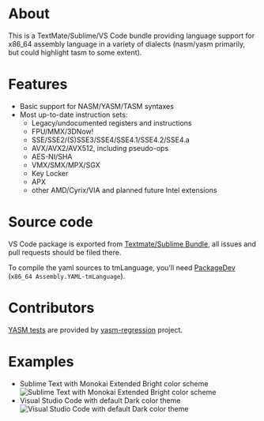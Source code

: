About
=====
This is a TextMate/Sublime/VS Code bundle providing language support for x86_64 assembly language in a variety of dialects (nasm/yasm primarily, but could highlight tasm to some extent).

Features
========
* Basic support for NASM/YASM/TASM syntaxes
* Most up-to-date instruction sets:
  * Legacy/undocumented registers and instructions
  * FPU/MMX/3DNow!
  * SSE/SSE2/(S)SSE3/SSE4/SSE4.1/SSE4.2/SSE4.a
  * AVX/AVX2/AVX512, including pseudo-ops
  * AES-NI/SHA
  * VMX/SMX/MPX/SGX
  * Key Locker
  * APX
  * other AMD/Cyrix/VIA and planned future Intel extensions

Source code
===========
VS Code package is exported from [Textmate/Sublime Bundle](https://github.com/13xforever/x86-assembly-textmate-bundle), all issues and pull requests should be filed there.

To compile the yaml sources to tmLanguage, you'll need [PackageDev](https://packagecontrol.io/packages/PackageDev) (`x86_64 Assembly.YAML-tmLanguage`).

Contributors
============
[YASM tests](Tests/yasm-regression) are provided by [yasm-regression](https://github.com/yasm/yasm-regression) project.

Examples
========
* Sublime Text with Monokai Extended Bright color scheme
  ![Sublime Text with Monokai Extended Bright color scheme](./Screenshots/Sublime%20Text%203%20-%20Monokai%20Extended%20Bright.png?raw=true)
* Visual Studio Code with default Dark color theme
  ![Visual Studio Code with default Dark color theme](./Screenshots/Visual%20Studio%20Code%20-%20Dark.png?raw=true)
